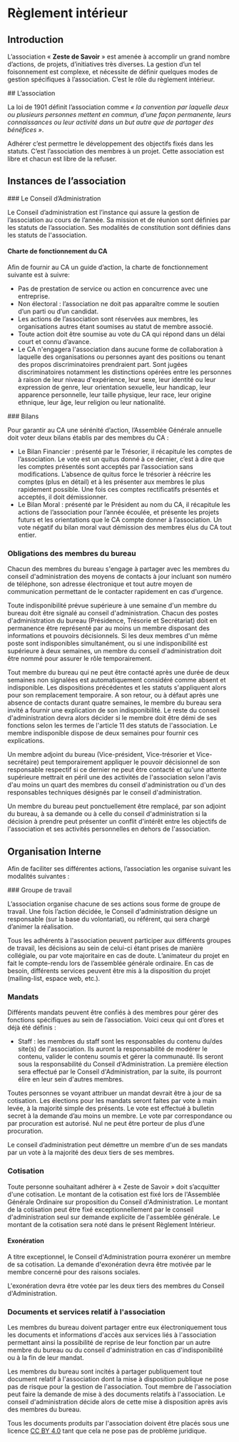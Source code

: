 # Règlement intérieur

## Introduction

L’association « **Zeste de Savoir** » est amenée à accomplir un grand nombre
d’actions, de projets, d’initiatives très diverses. La gestion d’un tel
foisonnement est complexe, et nécessite de définir quelques modes de gestion
spécifiques à l’association. C’est le rôle du règlement intérieur.

## L’association

La loi de 1901 définit l’association comme _« la convention par laquelle deux ou
plusieurs personnes mettent en commun, d’une façon permanente, leurs
connaissances ou leur activité dans un but autre que de partager des
bénéfices »_.

Adhérer c’est permettre le développement des objectifs fixés dans les statuts.
C’est l’association des membres à un projet. Cette association est libre et
chacun est libre de la refuser.

## Instances de l’association

### Le Conseil d’Administration

Le Conseil d’administration est l’instance qui assure la gestion de
l’association au cours de l’année. Sa mission et de réunion sont définies par
les statuts de l’association. Ses modalités de constitution sont définies dans
les statuts de l'association.

#### Charte de fonctionnement du CA

Afin de fournir au CA un guide d’action, la charte de fonctionnement suivante
est à suivre:

- Pas de prestation de service ou action en concurrence avec une entreprise.
- Non électoral : l’association ne doit pas apparaître comme le soutien d’un
parti ou d’un candidat.
- Les actions de l’association sont réservées aux membres, les organisations
autres étant soumises au statut de membre associé.
- Toute action doit être soumise au vote du CA qui répond dans un délai court et
connu d’avance.
- Le CA n'engagera l'association dans aucune forme de collaboration à laquelle
des organisations ou personnes ayant des positions ou tenant des propos
discriminatoires prendraient part. Sont jugées discriminatoires notamment les
distinctions opérées entre les personnes à raison de leur niveau d'expérience,
leur sexe, leur identité ou leur expression de genre, leur orientation sexuelle,
leur handicap, leur apparence personnelle, leur taille physique, leur race, leur
origine ethnique, leur âge, leur religion ou leur nationalité.


### Bilans

Pour garantir au CA une sérénité d’action, l’Assemblée Générale annuelle doit
voter deux bilans établis par des membres du CA :

- Le Bilan Financier : présenté par le Trésorier, il récapitule les comptes de
l’association. Le vote est un quitus donné à ce dernier, c’est à dire que les
comptes présentés sont acceptés par l’association sans modifications. L’absence
de quitus force le trésorier à réécrire les comptes (plus en détail) et à les
présenter aux membres le plus rapidement possible. Une fois ces comptes
rectificatifs présentés et acceptés, il doit démissionner.
- Le Bilan Moral : présenté par le Président au nom du CA, il récapitule les
actions de l’association pour l’année écoulée, et présente les projets futurs et
les orientations que le CA compte donner à l’association. Un vote négatif du
bilan moral vaut démission des membres élus du CA tout entier.

### Obligations des membres du bureau

Chacun des membres du bureau s'engage à partager avec les membres du conseil
d'administration des moyens de contacts à jour incluant son numéro de téléphone,
son adresse électronique et tout autre moyen de communication permettant de le
contacter rapidement en cas d'urgence.

Toute indisponibilité prévue supérieure à une semaine d'un membre du bureau doit
être signalé au conseil d'administration. Chacun des postes d'administration du
bureau (Présidence, Trésorie et Secrétariat) doit en permanence être représenté
par au moins un membre disposant des informations et pouvoirs décisionnels. Si
les deux membres d'un même poste sont indisponibles simultanément, ou si une
indisponibilité est supérieure à deux semaines, un membre du conseil
d'administration doit être nommé pour assurer le rôle temporairement.

Tout membre du bureau qui ne peut être contacté après une durée de deux semaines
non signalées est automatiquement considéré comme absent et indisponible. Les
dispositions précédentes et les statuts s'appliquent alors pour son remplacement
temporaire. A son retour, ou à défaut après une absence de contacts durant
quatre semaines, le membre du bureau sera invité a fournir une explication de
son indisponibilité. Le reste du conseil d'administration devra alors décider si
le membre doit être démi de ses fonctions selon les termes de l'article 11 des
statuts de l'association. Le membre indisponible dispose de deux semaines pour
fournir ces explications.

Un membre adjoint du bureau (Vice-président, Vice-trésorier et Vice-secrétaire)
peut temporairement appliquer le pouvoir décisionnel de son responsable
respectif si ce dernier ne peut être contacté et qu'une attente supérieure
mettrait en péril une des activités de l'association selon l'avis d'au moins un
quart des membres du conseil d'administration ou d'un des responsables
techniques désignés par le conseil d'administration.

Un membre du bureau peut ponctuellement être remplacé, par son adjoint du
bureau, à sa demande ou à celle du conseil d'administration si la décision à
prendre peut présenter un conflit d'intérêt entre les objectifs de l'association
et ses activités personnelles en dehors de l'association.

## Organisation Interne

Afin de faciliter ses différentes actions, l’association les organise suivant
les modalités suivantes :

### Groupe de travail

L’association organise chacune de ses actions sous forme de groupe de travail.
Une fois l’action décidée, le Conseil d'administration désigne un responsable
(sur la base du volontariat), ou référent, qui sera chargé d’animer la
réalisation.

Tous les adhérents à l'association peuvent participer aux différents groupes de
travail, les décisions au sein de celui-ci étant prises de manière collégiale,
ou par vote majoritaire en cas de doute. L’animateur du projet en fait le
compte-rendu lors de l’assemblée générale ordinaire. En cas de besoin,
différents services peuvent être mis à la disposition du projet (mailing-list,
espace web, etc.).

### Mandats

Différents mandats peuvent être confiés à des membres pour gérer des fonctions
spécifiques au sein de l’association. Voici ceux qui ont d’ores et déjà été
définis :

- Staff : les membres du staff sont les responsables du contenu du/des site(s)
de l'association. Ils auront la responsabilité de modérer le contenu, valider le
contenu soumis et gérer la communauté. Ils seront sous la responsabilité du
Conseil d'Administration. La première élection sera effectué par le Conseil
d'Administration, par la suite, ils pourront élire en leur sein d'autres
membres.

Toutes personnes se voyant attribuer un mandat devrait être à jour de sa
cotisation. Les élections pour les mandats seront faites par vote à main levée,
à la majorité simple des présents. Le vote est effectué à bulletin secret à la
demande d’au moins un membre. Le vote par correspondance ou par procuration est
autorisé. Nul ne peut être porteur de plus d’une procuration.

Le conseil d’administration peut démettre un membre d'un de ses mandats par un
vote à la majorité des deux tiers de ses membres.

### Cotisation

Toute personne souhaitant adhérer à « Zeste de Savoir » doit s’acquitter d'une
cotisation. Le montant de la cotisation est fixé lors de l'Assemblée Générale
Ordinaire sur proposition du Conseil d'Administration. Le montant de la cotisation 
peut être fixé exceptionnellement par le conseil d'administration seul sur demande 
explicite de l'assemblée générale. Le montant de la
cotisation sera noté dans le présent Règlement Intérieur.

#### Exonération

A titre exceptionnel, le Conseil d'Administration pourra exonérer un membre de
sa cotisation. La demande d'exonération devra être motivée par le membre
concerné pour des raisons sociales.

L'exonération devra être votée par les deux tiers des membres du Conseil
d'Administration.

### Documents et services relatif à l'association

Les membres du bureau doivent partager entre eux électroniquement tous les
documents et informations d'accès aux services liés à l'association permettant
ainsi la possibilité de reprise de leur fonction par un autre membre du bureau
ou du conseil d'administration en cas d'indisponibilité ou à la fin de leur
mandat.

Les membres du bureau sont incités à partager publiquement tout document relatif
à l'association dont la mise à disposition publique ne pose pas de risque pour
la gestion de l'association. Tout membre de l'association peut faire la demande
de mise à des documents relatifs à l'association. Le conseil d'administration
décide alors de cette mise à disposition après avis des membres du bureau.

Tous les documents produits par l'association doivent être placés sous une
licence [CC BY 4.0](http://creativecommons.org/licenses/by/4.0/) tant que cela
ne pose pas de problème juridique.
